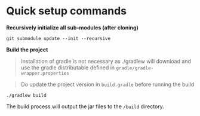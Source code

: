 # Quick setup commands

**Recursively initialize all sub-modules (after cloning)**

```
git submodule update --init --recursive
```

**Build the project**

> Installation of gradle is not necessary as ./gradlew will download and use the gradle distributable defined in `gradle/gradle-wrapper.properties`

> Do update the project version in `build.gradle` before running the build

```
./gradlew build
```

The build process will output the jar files to the `/build` directory.
